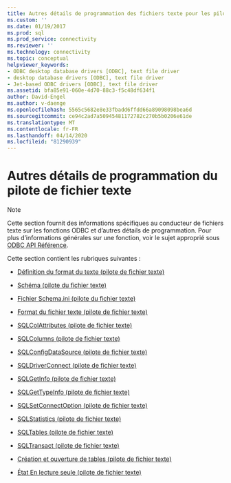 ```yaml
---
title: Autres détails de programmation des fichiers texte pour les pilotes (fr) Microsoft Docs
ms.custom: ''
ms.date: 01/19/2017
ms.prod: sql
ms.prod_service: connectivity
ms.reviewer: ''
ms.technology: connectivity
ms.topic: conceptual
helpviewer_keywords:
- ODBC desktop database drivers [ODBC], text file driver
- desktop database drivers [ODBC], text file driver
- Jet-based ODBC drivers [ODBC], text file driver
ms.assetid: bfa85e91-060e-4d70-88c3-f5c48df634f1
author: David-Engel
ms.author: v-daenge
ms.openlocfilehash: 5565c5682e8e33fbadd6ffdd66a89098098bea6d
ms.sourcegitcommit: ce94c2ad7a50945481172782c270b5b0206e61de
ms.translationtype: MT
ms.contentlocale: fr-FR
ms.lasthandoff: 04/14/2020
ms.locfileid: "81290939"
---
```

# <a name="other-text-file-driver-programming-details"></a>Autres détails de programmation du pilote de fichier texte
> [!NOTE]  
>  Cette section fournit des informations spécifiques au conducteur de fichiers texte sur les fonctions ODBC et d’autres détails de programmation. Pour plus d’informations générales sur une fonction, voir le sujet approprié sous [ODBC API Référence](../../odbc/reference/syntax/odbc-api-reference.md).  
  
 Cette section contient les rubriques suivantes :  
  
-   [Définition du format du texte (pilote de fichier texte)](../../odbc/microsoft/defining-text-format-text-file-driver.md)  
  
-   [Schéma (pilote du fichier texte)](../../odbc/microsoft/schema-text-file-driver.md)  
  
-   [Fichier Schema.ini (pilote du fichier texte)](../../odbc/microsoft/schema-ini-file-text-file-driver.md)  
  
-   [Format du fichier texte (pilote de fichier texte)](../../odbc/microsoft/text-file-format-text-file-driver.md)  
  
-   [SQLColAttributes (pilote de fichier texte)](../../odbc/microsoft/sqlcolattributes-text-file-driver.md)  
  
-   [SQLColumns (pilote de fichier texte)](../../odbc/microsoft/sqlcolumns-text-file-driver.md)  
  
-   [SQLConfigDataSource (pilote de fichier texte)](../../odbc/microsoft/sqlconfigdatasource-text-file-driver.md)  
  
-   [SQLDriverConnect (pilote de fichier texte)](../../odbc/microsoft/sqldriverconnect-text-file-driver.md)  
  
-   [SQLGetInfo (pilote de fichier texte)](../../odbc/microsoft/sqlgetinfo-text-file-driver.md)  
  
-   [SQLGetTypeInfo (pilote de fichier texte)](../../odbc/microsoft/sqlgettypeinfo-text-file-driver.md)  
  
-   [SQLSetConnectOption (pilote de fichier texte)](../../odbc/microsoft/sqlsetconnectoption-text-file-driver.md)  
  
-   [SQLStatistics (pilote de fichier texte)](../../odbc/microsoft/sqlstatistics-text-file-driver.md)  
  
-   [SQLTables (pilote de fichier texte)](../../odbc/microsoft/sqltables-text-file-driver.md)  
  
-   [SQLTransact (pilote de fichier texte)](../../odbc/microsoft/sqltransact-text-file-driver.md)  
  
-   [Création et ouverture de tables (pilote de fichier texte)](../../odbc/microsoft/creating-and-opening-tables-text-file-driver.md)  
  
-   [État En lecture seule (pilote de fichier texte)](../../odbc/microsoft/read-only-status-text-file-driver.md)
